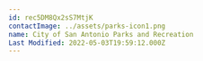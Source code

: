 ```yaml
---
id: rec5DM8Qx2sS7MtjK
contactImage: ../assets/parks-icon1.png
name: City of San Antonio Parks and Recreation
Last Modified: 2022-05-03T19:59:12.000Z
---
```

